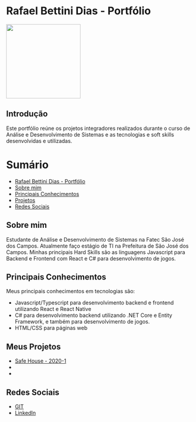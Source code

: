 # Rafael Bettini Dias - Portfólio
<img src="imagens/índice.png" width="200px"/>

## Introdução

Este portfólio reúne os projetos integradores realizados durante o curso de Análise e Desenvolvimento de Sistemas e as tecnologias e soft skills desenvolvidas e utilizadas.

# Sumário
- [Rafael Bettini Dias - Portfólio](#rafael-bettini-dias---portfólio)
- [Sobre mim](#sobre-mim)
- [Principais Conhecimentos](#meus-principais-conhecimentos)
- [Projetos](#meus-projetos)
- [Redes Sociais](#redes-sociais)

## Sobre mim
Estudante de Análise e Desenvolvimento de Sistemas na Fatec São José dos Campos. Atualmente faço estágio de TI na Prefeitura de São José dos Campos.
Minhas principais Hard Skills são as linguagens Javascript para Backend e Frontend com React e C# para desenvolvimento de jogos.

## Principais Conhecimentos
Meus principais conhecimentos em tecnologias são:
* Javascript/Typescript para desenvolvimento backend e frontend utilizando React e React Native
* C# para desenvolvimento backend utilizando .NET Core e Entity Framework, e também para desenvolvimento de jogos.
* HTML/CSS para páginas web
 
 
## Meus Projetos
* [Safe House - 2020-1](https://github.com/Rafael-BD/Portifolio/blob/main/projetos/api-1.md)
* []()
* []()


## Redes Sociais
* [GIT](https://github.com/Rafael-BD)
* [LinkedIn](https://www.linkedin.com/in/rafael-b-990835209/)


